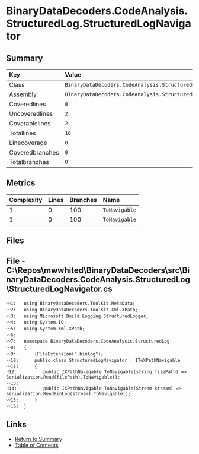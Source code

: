 ﻿# BinaryDataDecoders.CodeAnalysis.StructuredLog.StructuredLogNavigator

## Summary

| Key             | Value                                                                  |
| :-------------- | :--------------------------------------------------------------------- |
| Class           | `BinaryDataDecoders.CodeAnalysis.StructuredLog.StructuredLogNavigator` |
| Assembly        | `BinaryDataDecoders.CodeAnalysis.StructuredLog`                        |
| Coveredlines    | `0`                                                                    |
| Uncoveredlines  | `2`                                                                    |
| Coverablelines  | `2`                                                                    |
| Totallines      | `16`                                                                   |
| Linecoverage    | `0`                                                                    |
| Coveredbranches | `0`                                                                    |
| Totalbranches   | `0`                                                                    |

## Metrics

| Complexity | Lines | Branches | Name          |
| :--------- | :---- | :------- | :------------ |
| 1          | 0     | 100      | `ToNavigable` |
| 1          | 0     | 100      | `ToNavigable` |

## Files

## File - C:\Repos\mwwhited\BinaryDataDecoders\src\BinaryDataDecoders.CodeAnalysis.StructuredLog\StructuredLogNavigator.cs

```CSharp
〰1:   using BinaryDataDecoders.ToolKit.MetaData;
〰2:   using BinaryDataDecoders.ToolKit.Xml.XPath;
〰3:   using Microsoft.Build.Logging.StructuredLogger;
〰4:   using System.IO;
〰5:   using System.Xml.XPath;
〰6:   
〰7:   namespace BinaryDataDecoders.CodeAnalysis.StructuredLog
〰8:   {
〰9:       [FileExtension(".binlog")]
〰10:      public class StructuredLogNavigator : IToXPathNavigable
〰11:      {
‼12:          public IXPathNavigable ToNavigable(string filePath) => Serialization.Read(filePath).ToNavigable();
〰13:  
‼14:          public IXPathNavigable ToNavigable(Stream stream) => Serialization.ReadBinLog(stream).ToNavigable();
〰15:      }
〰16:  }
```

## Links

* [Return to Summary](Summary.md)
* [Table of Contents](../TOC.md)


